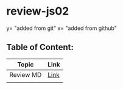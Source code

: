 # review-js02
y= "added from git"
x= "added from github"
## Table of Content:

| Topic  |  Link |
|---|---|
| Review MD  | [Link](./markdown/reviewMD.md)  |
|   |   |
